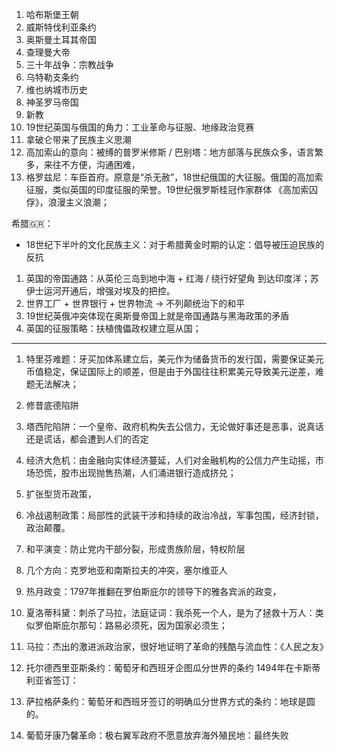 
1. 哈布斯堡王朝
2. 威斯特伐利亚条约
3. 奥斯曼土耳其帝国
4. 查理曼大帝
5. 三十年战争：宗教战争
6. 乌特勒支条约
7. 维也纳城市历史
8. 神圣罗马帝国
9. 新教
10. 19世纪英国与俄国的角力：工业革命与征服、地缘政治竞赛
11. 拿破仑带来了民族主义思潮
12. 高加索山的意向：被缚的普罗米修斯 / 巴别塔：地方部落与民族众多，语言繁多，来往不方便，沟通困难，
13. 格罗兹尼：车臣首府。原意是“杀无赦”，18世纪俄国的大征服。俄国的高加索征服，类似英国的印度征服的荣誉。19世纪俄罗斯桂冠作家群体 《高加索囚俘》，浪漫主义浪潮；

希腊🇬🇷：
* 18世纪下半叶的文化民族主义：对于希腊黄金时期的认定：倡导被压迫民族的反抗




1. 英国的帝国通路：从英伦三岛到地中海 + 红海 / 绕行好望角 到达印度洋；苏伊士运河开通后，增强对埃及的把控。
2. 世界工厂 + 世界银行 + 世界物流 -> 不列颠统治下的和平
3. 19世纪英俄冲突体现在奥斯曼帝国上就是帝国通路与黑海政策的矛盾
4. 英国的征服策略：扶植傀儡政权建立扈从国；

----


1. 特里芬难题：牙买加体系建立后，美元作为储备货币的发行国，需要保证美元币值稳定，保证国际上的顺差，但是由于外国往往积累美元导致美元逆差，难题无法解决；
2. 修昔底德陷阱
3. 塔西陀陷阱：一个皇帝、政府机构失去公信力，无论做好事还是恶事，说真话还是谎话，都会遭到人们的否定
4. 经济大危机：由金融向实体经济蔓延，人们对金融机构的公信力产生动摇，市场恐慌，股市出现抛售热潮，人们涌进银行造成挤兑；
5. 扩张型货币政策，
6. 冷战遏制政策：局部性的武装干涉和持续的政治冷战，军事包围，经济封锁，政治颠覆。
7. 和平演变：防止党内干部分裂，形成贵族阶层，特权阶层
8. 几个方向：克罗地亚和南斯拉夫的冲突，塞尔维亚人
9. 热月政变：1797年推翻在罗伯斯庇尔的领导下的雅各宾派的政变，
10. 夏洛蒂科黛：刺杀了马拉，法庭证词：我杀死一个人，是为了拯救十万人：类似罗伯斯庇尔那句：路易必须死，因为国家必须生；
11. 马拉：杰出的激进派政治家，很好地证明了革命的残酷与流血性：《人民之友》

1. 托尔德西里亚斯条约：葡萄牙和西班牙企图瓜分世界的条约 1494年在卡斯蒂利亚省签订：
2. 萨拉格萨条约：葡萄牙和西班牙签订的明确瓜分世界方式的条约：地球是圆的。
3. 葡萄牙康乃馨革命：极右翼军政府不愿意放弃海外殖民地：最终失败

   